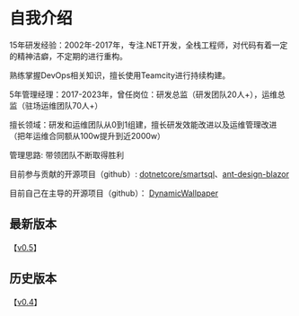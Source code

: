 # 自我介绍
15年研发经验：2002年-2017年，专注.NET开发，全栈工程师，对代码有着一定的精神洁癖，不定期的进行重构。

熟练掌握DevOps相关知识，擅长使用Teamcity进行持续构建。

5年管理经理：2017-2023年，曾任岗位：研发总监（研发团队20人+），运维总监（驻场运维团队70人+）

擅长领域：研发和运维团队从0到1组建，擅长研发效能改进以及运维管理改进（把年运维合同额从100w提升到近2000w）

管理思路: 带领团队不断取得胜利

目前参与贡献的开源项目（github）:
[dotnetcore/smartsql](https://github.com/dotnetcore/SmartSql)、[ant-design-blazor](https://github.com/ant-design-blazor/ant-design-blazor)

目前自己在主导的开源项目（github）：
[DynamicWallpaper](https://github.com/gmij/DynamicWallpaper) 

## 最新版本
【[v0.5](/DynamicWallpaper/v0.5/DynamicWallpaper.Setup.msi)】

## 历史版本
【[v0.4](/DynamicWallpaper/v0.4/DynamicWallpaper.Setup.msi)】

